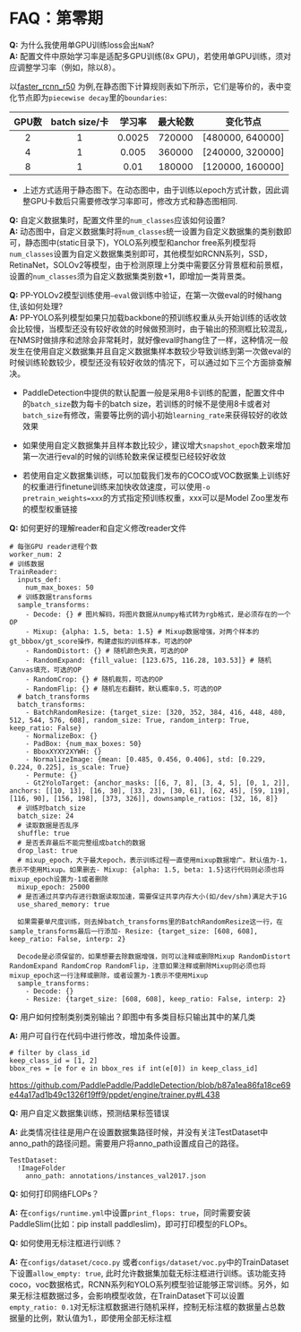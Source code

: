 # FAQ：第零期

**Q:**  为什么我使用单GPU训练loss会出`NaN`? </br>
**A:**  配置文件中原始学习率是适配多GPU训练(8x GPU)，若使用单GPU训练，须对应调整学习率（例如，除以8）。

以[faster_rcnn_r50](https://github.com/PaddlePaddle/PaddleDetection/blob/release/2.1/configs/faster_rcnn/faster_rcnn_r50_1x_coco.yml) 为例,在静态图下计算规则表如下所示，它们是等价的，表中变化节点即为`piecewise decay`里的`boundaries`: </br>


| GPU数  |batch size/卡| 学习率  | 最大轮数 | 变化节点       |
| :---------: |  :------------:|:------------: | :-------: | :--------------: |
| 2          | 1 | 0.0025         | 720000    | [480000, 640000] |
| 4          | 1 | 0.005          | 360000    | [240000, 320000] |
| 8          | 1| 0.01           | 180000    | [120000, 160000] |

* 上述方式适用于静态图下。在动态图中，由于训练以epoch方式计数，因此调整GPU卡数后只需要修改学习率即可，修改方式和静态图相同.


**Q:**  自定义数据集时，配置文件里的`num_classes`应该如何设置? </br>
**A:**  动态图中，自定义数据集时将`num_classes`统一设置为自定义数据集的类别数即可，静态图中(static目录下)，YOLO系列模型和anchor free系列模型将`num_classes`设置为自定义数据集类别即可，其他模型如RCNN系列，SSD，RetinaNet，SOLOv2等模型，由于检测原理上分类中需要区分背景框和前景框，设置的`num_classes`须为自定义数据集类别数+1，即增加一类背景类。

**Q:**  PP-YOLOv2模型训练使用`—eval`做训练中验证，在第一次做eval的时候hang住,该如何处理?</br>
**A:**  PP-YOLO系列模型如果只加载backbone的预训练权重从头开始训练的话收敛会比较慢，当模型还没有较好收敛的时候做预测时，由于输出的预测框比较混乱，在NMS时做排序和滤除会非常耗时，就好像eval时hang住了一样，这种情况一般发生在使用自定义数据集并且自定义数据集样本数较少导致训练到第一次做eval的时候训练轮数较少，模型还没有较好收敛的情况下，可以通过如下三个方面排查解决。



* PaddleDetection中提供的默认配置一般是采用8卡训练的配置，配置文件中的`batch_size`数为每卡的batch size，若训练的时候不是使用8卡或者对`batch_size`有修改，需要等比例的调小初始`learning_rate`来获得较好的收敛效果

* 如果使用自定义数据集并且样本数比较少，建议增大`snapshot_epoch`数来增加第一次进行eval的时候的训练轮数来保证模型已经较好收敛

* 若使用自定义数据集训练，可以加载我们发布的COCO或VOC数据集上训练好的权重进行finetune训练来加快收敛速度，可以使用`-o pretrain_weights=xxx`的方式指定预训练权重，xxx可以是Model Zoo里发布的模型权重链接




**Q:**  如何更好的理解reader和自定义修改reader文件
```
# 每张GPU reader进程个数
worker_num: 2
# 训练数据
TrainReader:
  inputs_def:
    num_max_boxes: 50
  # 训练数据transforms
  sample_transforms:
    - Decode: {} # 图片解码，将图片数据从numpy格式转为rgb格式，是必须存在的一个OP
    - Mixup: {alpha: 1.5, beta: 1.5} # Mixup数据增强，对两个样本的gt_bbbox/gt_score操作，构建虚拟的训练样本，可选的OP
    - RandomDistort: {} # 随机颜色失真，可选的OP
    - RandomExpand: {fill_value: [123.675, 116.28, 103.53]} # 随机Canvas填充，可选的OP
    - RandomCrop: {} # 随机裁剪，可选的OP
    - RandomFlip: {} # 随机左右翻转，默认概率0.5，可选的OP
  # batch_transforms
  batch_transforms:
    - BatchRandomResize: {target_size: [320, 352, 384, 416, 448, 480, 512, 544, 576, 608], random_size: True, random_interp: True, keep_ratio: False}
    - NormalizeBox: {}
    - PadBox: {num_max_boxes: 50}
    - BboxXYXY2XYWH: {}
    - NormalizeImage: {mean: [0.485, 0.456, 0.406], std: [0.229, 0.224, 0.225], is_scale: True}
    - Permute: {}
    - Gt2YoloTarget: {anchor_masks: [[6, 7, 8], [3, 4, 5], [0, 1, 2]], anchors: [[10, 13], [16, 30], [33, 23], [30, 61], [62, 45], [59, 119], [116, 90], [156, 198], [373, 326]], downsample_ratios: [32, 16, 8]}
  # 训练时batch_size
  batch_size: 24
  # 读取数据是否乱序
  shuffle: true
  # 是否丢弃最后不能完整组成batch的数据
  drop_last: true
  # mixup_epoch，大于最大epoch，表示训练过程一直使用mixup数据增广。默认值为-1，表示不使用Mixup。如果删去- Mixup: {alpha: 1.5, beta: 1.5}这行代码则必须也将mixup_epoch设置为-1或者删除
  mixup_epoch: 25000
  # 是否通过共享内存进行数据读取加速，需要保证共享内存大小(如/dev/shm)满足大于1G
  use_shared_memory: true

  如果需要单尺度训练，则去掉batch_transforms里的BatchRandomResize这一行，在sample_transforms最后一行添加- Resize: {target_size: [608, 608], keep_ratio: False, interp: 2}

  Decode是必须保留的，如果想要去除数据增强，则可以注释或删除Mixup RandomDistort RandomExpand RandomCrop RandomFlip，注意如果注释或删除Mixup则必须也将mixup_epoch这一行注释或删除，或者设置为-1表示不使用Mixup
  sample_transforms:
    - Decode: {}
    - Resize: {target_size: [608, 608], keep_ratio: False, interp: 2}

```
**Q:**  用户如何控制类别类别输出？即图中有多类目标只输出其中的某几类

**A:**  用户可自行在代码中进行修改，增加条件设置。
```
# filter by class_id
keep_class_id = [1, 2]
bbox_res = [e for e in bbox_res if int(e[0]) in keep_class_id]
```
https://github.com/PaddlePaddle/PaddleDetection/blob/b87a1ea86fa18ce69e44a17ad1b49c1326f19ff9/ppdet/engine/trainer.py#L438

**Q:**  用户自定义数据集训练，预测结果标签错误

**A:**  此类情况往往是用户在设置数据集路径时候，并没有关注TestDataset中anno_path的路径问题。需要用户将anno_path设置成自己的路径。
```
TestDataset:
  !ImageFolder
    anno_path: annotations/instances_val2017.json
```

**Q:** 如何打印网络FLOPs？

**A:** 在`configs/runtime.yml`中设置`print_flops: true`，同时需要安装PaddleSlim(比如：pip install paddleslim)，即可打印模型的FLOPs。

**Q:** 如何使用无标注框进行训练？

**A:** 在`configs/dataset/coco.py` 或者`configs/dataset/voc.py`中的TrainDataset下设置`allow_empty: true`, 此时允许数据集加载无标注框进行训练。该功能支持coco，voc数据格式，RCNN系列和YOLO系列模型验证能够正常训练。另外，如果无标注框数据过多，会影响模型收敛，在TrainDataset下可以设置`empty_ratio: 0.1`对无标注框数据进行随机采样，控制无标注框的数据量占总数据量的比例，默认值为1.，即使用全部无标注框
